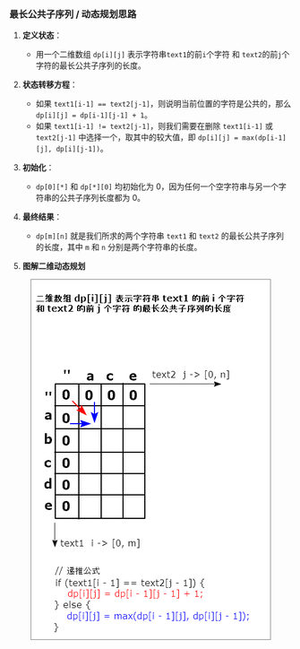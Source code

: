 ### 最长公共子序列 / 动态规划思路

1. **定义状态**：
   - 用一个二维数组 `dp[i][j]` 表示字符串`text1`的前`i`个字符 和 `text2`的前`j`个字符的最长公共子序列的长度。

2. **状态转移方程**：
   - 如果 `text1[i-1] == text2[j-1]`，则说明当前位置的字符是公共的，那么 `dp[i][j] = dp[i-1][j-1] + 1`。
   - 如果 `text1[i-1] != text2[j-1]`，则我们需要在删除 `text1[i-1]` 或 `text2[j-1]` 中选择一个，取其中的较大值，即 `dp[i][j] = max(dp[i-1][j], dp[i][j-1])`。

3. **初始化**：
   - `dp[0][*]` 和 `dp[*][0]` 均初始化为 0，因为任何一个空字符串与另一个字符串的公共子序列长度都为 0。

4. **最终结果**：
   - `dp[m][n]` 就是我们所求的两个字符串 `text1` 和 `text2` 的最长公共子序列的长度，其中 `m` 和 `n` 分别是两个字符串的长度。

5. **图解二维动态规划**
<div align="center">
    <img src="https://github.com/bigwindlee/LeetCode/blob/master/1143.%20Longest%20Common%20Subsequence/images/1143_01.png" alt="示例图片">
</div>

